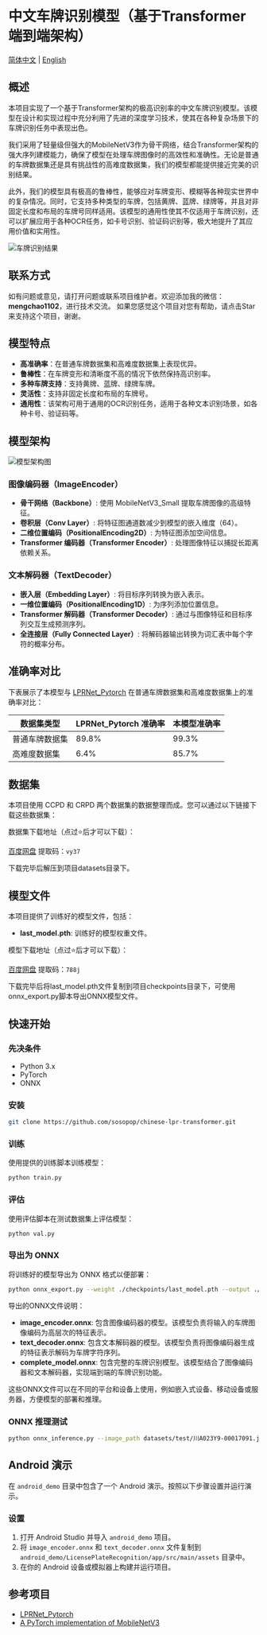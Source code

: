 # 中文车牌识别模型（基于Transformer端到端架构）

[简体中文](./README.md) | [English](./README_EN.md)

## 概述

本项目实现了一个基于Transformer架构的极高识别率的中文车牌识别模型。该模型在设计和实现过程中充分利用了先进的深度学习技术，使其在各种复杂场景下的车牌识别任务中表现出色。

我们采用了轻量级但强大的MobileNetV3作为骨干网络，结合Transformer架构的强大序列建模能力，确保了模型在处理车牌图像时的高效性和准确性。无论是普通的车牌数据集还是具有挑战性的高难度数据集，我们的模型都能提供接近完美的识别结果。

此外，我们的模型具有极高的鲁棒性，能够应对车牌变形、模糊等各种现实世界中的复杂情况。同时，它支持多种类型的车牌，包括黄牌、蓝牌、绿牌等，并且对非固定长度和布局的车牌号同样适用。该模型的通用性使其不仅适用于车牌识别，还可以扩展应用于各种OCR任务，如卡号识别、验证码识别等，极大地提升了其应用价值和实用性。

![车牌识别结果](https://github.com/sosopop/chinese-lpr-transformer/blob/main/assets/generated_plates_00000.png)

## 联系方式

如有问题或意见，请打开问题或联系项目维护者。欢迎添加我的微信：**mengchao1102**，进行技术交流。
如果您感觉这个项目对您有帮助，请点击Star来支持这个项目，谢谢。

## 模型特点

- **高准确率**：在普通车牌数据集和高难度数据集上表现优异。
- **鲁棒性**：在车牌变形和清晰度不高的情况下依然保持高识别率。
- **多种车牌支持**：支持黄牌、蓝牌、绿牌车牌。
- **灵活性**：支持非固定长度和布局的车牌号。
- **通用性**：该架构可用于通用的OCR识别任务，适用于各种文本识别场景，如各种卡号、验证码等。

## 模型架构

![模型架构图](https://github.com/sosopop/chinese-lpr-transformer/blob/main/assets/model_diagram.png)

### 图像编码器（ImageEncoder）
- **骨干网络（Backbone）**: 使用 MobileNetV3_Small 提取车牌图像的高级特征。
- **卷积层（Conv Layer）**: 将特征图通道数减少到模型的嵌入维度（64）。
- **二维位置编码（PositionalEncoding2D）**: 为特征图添加空间信息。
- **Transformer 编码器（Transformer Encoder）**: 处理图像特征以捕捉长距离依赖关系。

### 文本解码器（TextDecoder）
- **嵌入层（Embedding Layer）**: 将目标序列转换为嵌入表示。
- **一维位置编码（PositionalEncoding1D）**: 为序列添加位置信息。
- **Transformer 解码器（Transformer Decoder）**: 通过与图像特征和目标序列交互生成预测序列。
- **全连接层（Fully Connected Layer）**: 将解码器输出转换为词汇表中每个字符的概率分布。

## 准确率对比

下表展示了本模型与 [LPRNet_Pytorch](https://github.com/sirius-ai/LPRNet_Pytorch) 在普通车牌数据集和高难度数据集上的准确率对比：

| 数据集类型 | LPRNet_Pytorch 准确率 | 本模型准确率 |
|------------|----------------------|------------|
| 普通车牌数据集 | 89.8%                | 99.3%      |
| 高难度数据集   | 6.4%                | 85.7%     |

## 数据集

本项目使用 CCPD 和 CRPD 两个数据集的数据整理而成。您可以通过以下链接下载这些数据集：

数据集下载地址（点过⭐后才可以下载）：

[百度网盘](https://pan.baidu.com/s/1ydPWkXaQygXq32hOaetSUA?pwd=vy37) 提取码：`vy37`

下载完毕后解压到项目datasets目录下。

## 模型文件

本项目提供了训练好的模型文件，包括：

- **last_model.pth**: 训练好的模型权重文件。

模型下载地址（点过⭐后才可以下载）：

[百度网盘](https://pan.baidu.com/s/1wj39xIOKSeMfc9UazSq3Ag?pwd=788j) 提取码：`788j`

下载完毕后将last_model.pth文件复制到项目checkpoints目录下，可使用onnx_export.py脚本导出ONNX模型文件。

## 快速开始

### 先决条件

- Python 3.x
- PyTorch
- ONNX

### 安装

```bash
git clone https://github.com/sosopop/chinese-lpr-transformer.git
```

### 训练

使用提供的训练脚本训练模型：

```bash
python train.py
```

### 评估

使用评估脚本在测试数据集上评估模型：

```bash
python val.py
```

### 导出为 ONNX

将训练好的模型导出为 ONNX 格式以便部署：

```bash
python onnx_export.py --weight ./checkpoints/last_model.pth --output ./output_models
```

导出的ONNX文件说明：

- **image_encoder.onnx**: 包含图像编码器的模型。该模型负责将输入的车牌图像编码为高层次的特征表示。
- **text_decoder.onnx**: 包含文本解码器的模型。该模型负责将图像编码器生成的特征表示解码为车牌字符序列。
- **complete_model.onnx**: 包含完整的车牌识别模型。该模型结合了图像编码器和文本解码器，实现端到端的车牌识别功能。

这些ONNX文件可以在不同的平台和设备上使用，例如嵌入式设备、移动设备或服务器，方便模型的部署和推理。

### ONNX 推理测试

```bash
python onnx_inference.py --image_path datasets/test/川A023Y9-00017091.jpg --encoder_path ./output_models/image_encoder.onnx --decoder_path ./output_models/text_decoder.onnx
```

## Android 演示

在 `android_demo` 目录中包含了一个 Android 演示。按照以下步骤设置并运行演示。

### 设置

1. 打开 Android Studio 并导入 `android_demo` 项目。
2. 将 `image_encoder.onnx` 和 `text_decoder.onnx` 文件复制到 `android_demo/LicensePlateRecognition/app/src/main/assets` 目录中。
3. 在你的 Android 设备或模拟器上构建并运行项目。


## 参考项目

- [LPRNet_Pytorch](https://github.com/sirius-ai/LPRNet_Pytorch)
- [A PyTorch implementation of MobileNetV3](https://github.com/xiaolai-sqlai/mobilenetv3)
